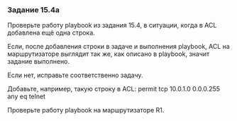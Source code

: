 ### Задание 15.4a

Проверьте работу playbook из задания 15.4, в ситуации,
когда в ACL добавлена ещё одна строка.

Если, после добавления строки в задаче и выполнения playbook,
ACL на маршрутизаторе выглядит так же, как описано в playbook,
значит задание выполнено.

Если нет, исправьте соответственно задачу.

Добавьте, например, такую строку в ACL:
 permit tcp 10.0.1.0 0.0.0.255 any eq telnet


Проверьте работу playbook на маршрутизаторе R1.

